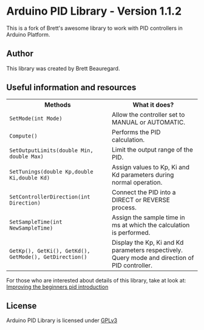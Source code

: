 Arduino PID Library - Version 1.1.2
=================
This is a fork of Brett's awesome library to work with PID controllers in Arduino Platform.

## Author
This library was created by Brett Beauregard.

## Useful information and resources

<table>
	<tr>
		<th>Methods</th>
		<th>What it does?</th>
	</tr>
	<tr>
		<td><code>SetMode(int Mode)</code></td>
		<td>Allow the controller set to MANUAL or AUTOMATIC.</td>
	</tr>
	<tr>
		<td><code>Compute()</code></td>
		<td>Performs the PID calculation.</td>
	</tr>
	<tr>
		<td><code>SetOutputLimits(double Min, double Max)</code></td>
		<td>Limit the output range of the PID.</td>
	</tr>
	<tr>
		<td><code>SetTunings(double Kp,double Ki,double Kd)</code></td>
		<td>Assign values to Kp, Ki and Kd parameters during normal operation.</td>
	</tr>
	<tr>
		<td><code>SetControllerDirection(int Direction)</code></td>
		<td>Connect the PID into a DIRECT or REVERSE process.</td>
	</tr>
	<tr>
		<td><code>SetSampleTime(int NewSampleTime)</code></td>
		<td>Assign the sample time in ms at which the calculation is performed.</td>
	</tr>
	<tr>
		<td><code>GetKp(), GetKi(), GetKd(), GetMode(), GetDirection()</code></td>
		<td>Display the Kp, Ki and Kd parameters respectively. Query mode and direction of PID controller.</td>
	</tr>
</table>

For those who are interested about details of this library, take at look at:
[Improving the beginners pid introduction](http://brettbeauregard.com/blog/2011/04/improving-the-beginners-pid-introduction/)

## License
Arduino PID Library is licensed under [GPLv3](LICENSE)
